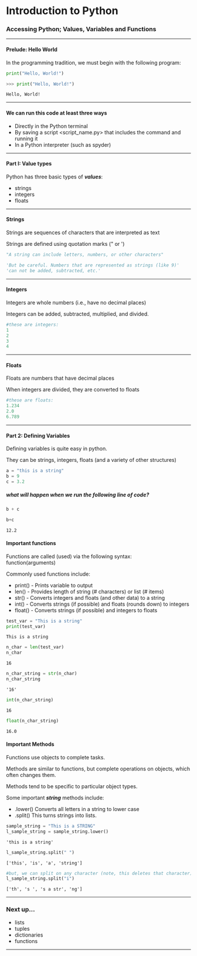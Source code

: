 
# Introduction to Python

### Accessing Python; Values, Variables and Functions

---
#### Prelude: Hello World
In the programming tradition, we must begin with the following program:
```python
print("Hello, World!")
```


```python
>>> print("Hello, World!")
```

    Hello, World!


---
#### We can run this code at least three ways
* Directly in the Python terminal
* By saving a script <script_name.py> that includes the command and running it
* In a Python interpreter (such as spyder)

---

#### Part I: Value types

Python has three basic types of **_values_**:
* strings
* integers
* floats

---

#### Strings
Strings are sequences of characters that are interpreted as text

Strings are defined using quotation marks (" or ')  
```python
"A string can include letters, numbers, or other characters"

'But be careful. Numbers that are represented as strings (like 9)'
'can not be added, subtracted, etc.'
```

---
#### Integers
Integers are whole numbers (i.e., have no decimal places)

Integers can be added, subtracted, multiplied, and divided.

```python
#these are integers:
1
2
3
4
```
---

#### Floats
Floats are numbers that have decimal places

When integers are divided, they are converted to floats
```python
#these are floats:
1.234
2.0
6.789
```
---

#### Part 2: Defining Variables
Defining variables is quite easy in python.

They can be strings, integers, floats (and a variety of other structures)

```python
a = "this is a string"
b = 9
c = 3.2
```

##### what will happen when we run the following line of code?
```python
b + c
```


```python
b+c
```




    12.2



#### Important functions

Functions are called (used) via the following syntax:  
function(arguments)

Commonly used functions include:  
* print() - Prints variable to output
* len() - Provides length of string (# characters) or list (# items)
* str() - Converts integers and floats (and other data) to a string
* int() - Converts strings (if possible) and floats (rounds down) to integers
* float() - Converts strings (if possible) and integers to floats


```python
test_var = "This is a string"
print(test_var)
```

    This is a string



```python
n_char = len(test_var)
n_char
```




    16




```python
n_char_string = str(n_char)
n_char_string
```




    '16'




```python
int(n_char_string)
```




    16




```python
float(n_char_string)
```




    16.0



#### Important Methods

Functions use objects to complete tasks.

Methods are similar to functions, but complete operations on objects, which often changes them.

Methods tend to be specific to particular object types.

Some important **_string_** methods include:
* .lower() Converts all letters in a string to lower case
* .split() This turns strings into lists.


```python
sample_string = "This is a STRING"
l_sample_string = sample_string.lower()
```




    'this is a string'




```python
l_sample_string.split(" ")
```




    ['this', 'is', 'a', 'string']




```python
#but, we can split on any character (note, this deletes that character)
l_sample_string.split("i")
```




    ['th', 's ', 's a str', 'ng']



---
### Next up...
* lists
* tuples
* dictionaries
* functions

---
